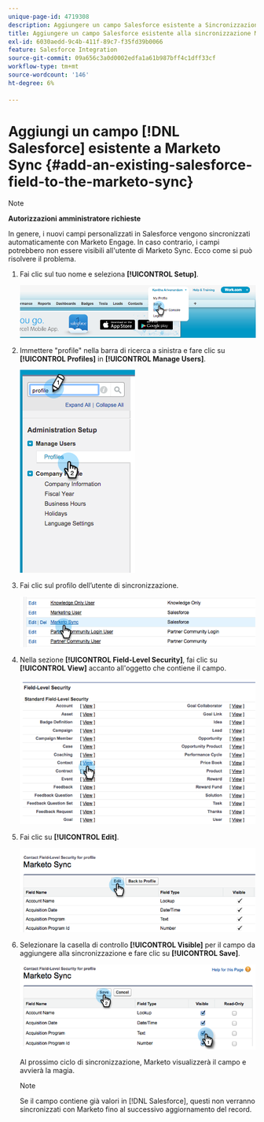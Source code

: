 ```yaml
---
unique-page-id: 4719308
description: Aggiungere un campo Salesforce esistente a Sincronizzazione Marketo - Documenti Marketo - Documentazione del prodotto
title: Aggiungere un campo Salesforce esistente alla sincronizzazione Marketo
exl-id: 6030aedd-9c4b-411f-89c7-f35fd39b0066
feature: Salesforce Integration
source-git-commit: 09a656c3a0d0002edfa1a61b987bff4c1dff33cf
workflow-type: tm+mt
source-wordcount: '146'
ht-degree: 6%

---
```


# Aggiungi un campo [!DNL Salesforce] esistente a Marketo Sync {#add-an-existing-salesforce-field-to-the-marketo-sync}

>[!NOTE]
>
>**Autorizzazioni amministratore richieste**

In genere, i nuovi campi personalizzati in Salesforce vengono sincronizzati automaticamente con Marketo Engage. In caso contrario, i campi potrebbero non essere visibili all&#39;utente di Marketo Sync. Ecco come si può risolvere il problema.

1. Fai clic sul tuo nome e seleziona **[!UICONTROL Setup]**.

   ![](assets/add-an-existing-salesforce-field-to-the-marketo-sync-1.png)

1. Immettere &quot;profile&quot; nella barra di ricerca a sinistra e fare clic su **[!UICONTROL Profiles]** in **[!UICONTROL Manage Users]**.

   ![](assets/add-an-existing-salesforce-field-to-the-marketo-sync-2.png)

1. Fai clic sul profilo dell’utente di sincronizzazione.

   ![](assets/add-an-existing-salesforce-field-to-the-marketo-sync-3.png)

1. Nella sezione **[!UICONTROL Field-Level Security]**, fai clic su **[!UICONTROL View]** accanto all&#39;oggetto che contiene il campo.

   ![](assets/add-an-existing-salesforce-field-to-the-marketo-sync-4.png)

1. Fai clic su **[!UICONTROL Edit]**.

   ![](assets/add-an-existing-salesforce-field-to-the-marketo-sync-5.png)

1. Selezionare la casella di controllo **[!UICONTROL Visible]** per il campo da aggiungere alla sincronizzazione e fare clic su **[!UICONTROL Save]**.

   ![](assets/add-an-existing-salesforce-field-to-the-marketo-sync-6.png)

   Al prossimo ciclo di sincronizzazione, Marketo visualizzerà il campo e avvierà la magia.

   >[!NOTE]
   >
   > Se il campo contiene già valori in [!DNL Salesforce], questi non verranno sincronizzati con Marketo fino al successivo aggiornamento del record.
